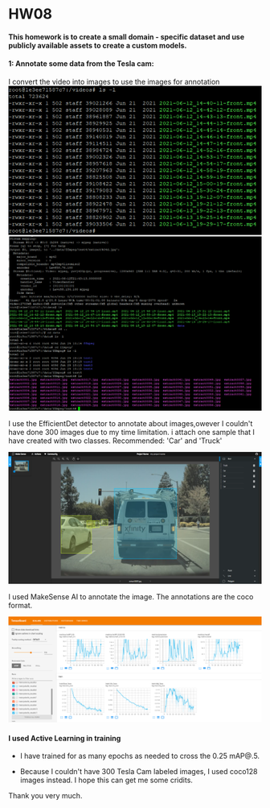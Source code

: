 # HW08 


#### This homework is to create a small domain - specific dataset and use publicly available assets to create a custom models.

#### 1: Annotate some data from the Tesla cam:
I convert the video into images to use the images for annotation
![plot](./screenshots/P1.png)
![plot](./screenshots/P2.png)


I use the EfficientDet detector to annotate about images,owever I couldn't have done 300 images due to my time limitation. i attach one sample that I have created with two classes. Recommended: 'Car' and 'Truck'

![plot](./screenshots/P3.png)


I used MakeSense AI to annotate the image. The annotations are the coco format.

![plot](./screenshots/P4.png)


#### I used Active Learning in training

- I have trained for as many epochs as needed to cross the 0.25 mAP@.5. 

- Because I couldn't have 300 Tesla Cam labeled images, I used coco128 images instead. I hope this can get me some cridits. 

Thank you very much. 
